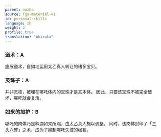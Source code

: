 ```yaml
---
parent: nezha
source: fgo-material-vi
id: personal-skills
language: zh
weight: 2
profile: true
translation: "Akiraka"
---
```


### 道术：A

施展道术，自如地运用太乙真人转让的诸多宝贝。

### 灵珠子：A

并非灵核，被埋在哪吒体内的宝珠才是其本体。
因此，只要该宝珠不被完全破坏，哪吒就会复活。

### 如来的加护：B

哪吒的肉体乃是释迦如来所赐，由太乙真人施以调整。
同时，该肉体封印了「三头六臂」之术，成为了抑制哪吒失控的枷锁。
